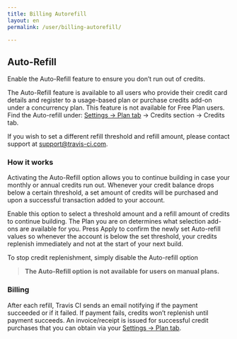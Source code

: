 ```yaml
---
title: Billing Autorefill
layout: en
permalink: /user/billing-autorefill/

---
```


## Auto-Refill

Enable the Auto-Refill feature to ensure you don’t run out of credits.

The Auto-Refill feature is available to all users who provide their credit card details and register to a usage-based plan or purchase credits add-on under a concurrency plan. This feature is not available for Free Plan users. Find the Auto-refill under: [Settings -> Plan tab](https://app.travis-ci.com/account/plan) -> Credits section -> Credits tab.

If you wish to set a different refill threshold and refill amount, please contact support at [support@travis-ci.com](mailto:support@travis-ci.com). 

### How it works

Activating the Auto-Refill option allows you to continue building in case your monthly or annual credits run out. Whenever your credit balance drops below a certain threshold, a set amount of credits will be purchased and upon a successful transaction added to your account.

Enable this option to select a threshold amount and a refill amount of credits to continue building. The Plan you are on determines what selection add-ons are available for you. Press Apply to confirm the newly set Auto-refill values so whenever the account is below the set threshold, your credits replenish immediately and not at the start of your next build. 

To stop credit replenishment, simply disable the Auto-refill option

> **The Auto-Refill option is not available for users on manual plans.**

### Billing

After each refill, Travis CI sends an email notifying if the payment succeeded or if it failed. If payment fails, credits won’t replenish until payment succeeds. An invoice/receipt is issued for successful credit purchases that you can obtain via your [Settings -> Plan tab](https://app.travis-ci.com/account/plan).

